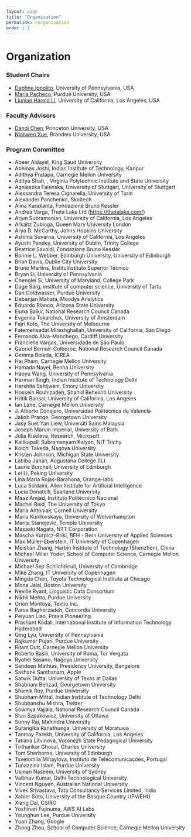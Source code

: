 ```yaml
---
layout: page
title: "Organization"
permalink: /organization
order : 1
---
```

# Organization

### Student Chairs
- [Daphne Ippolito](https://www.seas.upenn.edu/~daphnei/), University of Pennsylvania, USA
- [María Pacheco](https://www.cs.purdue.edu/homes/dgoldwas/team_members/maria-leonor-pacheco/), Purdue University, USA
- [Liunian Harold Li](https://liunian-harold-li.github.io/), University of California, Los Angeles, USA

### Faculty Advisors 
- [Danqi Chen](https://www.cs.princeton.edu/~danqic/), Princeton University, USA
- [Nianwen Xue](https://www.cs.brandeis.edu/~xuen/), Brandeis University, USA

<!-- ### Pre-submission Mentors -->

### Program Committee
- Abeer Aldayel, King Saud University
- Abhinav Joshi, Indian Institute of Technology, Kanpur
- Adithya Pratapa, Carnegie Mellon University
- Aditya Shah, , Virginia Polytechnic Institute and State University
- Agnieszka Falenska, University of Stuttgart, University of Stuttgart
- Alessandra Teresa Cignarella, University of Turin
- Alexander Panchenko, Skoltech
- Alina Karakanta, Fondazione Bruno Kessler
- Andrea Varga, Theta Lake Ltd (https://thetalake.com/)
- Arjun Subramonian, University of California, Los Angeles
- Arkaitz Zubiaga, Queen Mary University London
- Arya D. McCarthy, Johns Hopkins University
- Ashima Suvarna, University of California, Los Angeles
- Ayushi Pandey, University of Dublin, Trinity College
- Beatrice Savoldi, Fondazione Bruno Kessler
- Bonnie L. Webber, Edinburgh University, University of Edinburgh
- Brian Davis, Dublin City University
- Bruno Martins, InstituInstituto Superior Técnico
- Bryan Li, University of Pennsylvania
- Chenglei Si, University of Maryland, College Park
- Dage Särg, institute of computer science, University of Tartu
- Dan Goldwasser, Purdue University
- Debanjan Mahata, Moodys Analytics
- Eduardo Blanco, Arizona State University
- Esma Balkir, National Research Council Canada
- Evgeniia Tokarchuk, University of Amsterdam
- Fajri Koto, The University of Melbourne
- Fatemehsadat Mireshghallah, University of California, San Diego
- Fernando Alva-Manchego, Cardiff University
- Francielle Vargas, Universidade de São Paulo
- Gabriel Bernier-Colborne, National Research Council Canada
- Gemma Boleda, ICREA
- Hai Pham, Carnegie Mellon University
- Hamada Nayel, Benha University
- Haoyu Wang, University of Pennsylvania
- Harman Singh, Indian Institute of Technology Delhi
- Harshita Sahijwani, Emory University
- Hossein Rouhizadeh, Shahid Beheshti University
- Hritik Bansal, University of California, Los Angeles
- Ian Lane, Carnegie Mellon University
- J. Alberto Conejero, Universidad Politécnica de Valencia
- Jakob Prange, Georgetown University
- Jasy Suet Yan Liew, Universiti Sains Malaysia
- Joseph Marvin Imperial, University of Bath
- Julia Kiseleva, Research, Microsoft
- Katikapalli Subramanyam Kalyan, NIT Trichy
- Koichi Takeda, Nagoya University
- Kristen Johnson, Michigan State University
- Labiba Jahan, Augustana College (IL)
- Laurie Burchell, University of Edinburgh
- Lei Li, Peking University
- Lina Maria Rojas-Barahona, Orange-labs
- Luca Soldaini, Allen Institute for Artificial Intelligence
- Lucia Donatelli, Saarland University
- Maaz Amjad, Instituto Politécnico Nacional
- Machel Reid, The University of Tokyo
- Maria Antoniak, Cornell University
- Maria Kunilovskaya, University of Wolverhampton
- Marija Stanojevic, Temple University
- Masaaki Nagata, NTT Corporation
- Mascha Kurpicz-Briki, BFH - Bern University of Applied Sciences
- Max Müller-Eberstein, IT University of Copenhagen
- Meishan Zhang, Harbin Institute of Technology (Shenzhen), China
- Michael Miller Yoder, School of Computer Science, Carnegie Mellon University
- Michael Sejr Schlichtkrull, University of Cambridge
- Mike Zhang, IT University of Copenhagen
- Mingda Chen, Toyota Technological Institute at Chicago
- Mona Jalal, Boston University
- Neville Ryant, Linguistic Data Consortium
- Nikhil Mehta, Purdue University
- Orion Montoya, Textio Inc.
- Parsa Bagherzadeh, Concordia University
- Peiyuan Liao, Praxis Pioneering
- Prashant Kodali, International Institute of Information Technology Hyderabad
- Qing Lyu, University of Pennsylvania
- Rajkumar Pujari, Purdue University
- Ritam Dutt, Carnegie Mellon University
- Roberto Basili, University of Roma, Tor Vergata
- Ryohei Sasano, Nagoya University
- Sandeep Mathias, Presidency University, Bangalore
- Sashank Santhanam, Apple
- Satwik Dutta, University of Texas at Dallas
- Shabnam Behzad, Georgetown University
- Shamik Roy, Purdue University
- Shubham Mittal, Indian Institute of Technology Delhi
- Shubhanshu Mishra, Twitter
- Sowmya Vajjala, National Research Council Canada
- Stan Szpakowicz, University of Ottawa
- Sunny Rai, Mahindra University
- Surangika Ranathunga, University of Moratuwa
- Tanmay Parekh, University of California, Los Angeles
- Tatiana Litvinova, Voronezh State Pedagogical University
- Tirthankar Ghosal, Charles University
- Tom Sherborne, University of Edinburgh
- Tsvetomila Mihaylova, Instituto de Telecomunicações, Portugal
- Tunazzina Islam, Purdue University
- Usman Naseem, University of Sydney
- Vaibhav Kumar, Delhi Technological University
- Vincent Nguyen, Australian National University
- Vivek Srivastava, Tata Consultancy Services Limited, India
- Xabier Soto, University of the Basque Country UPV/EHU
- Xiang Dai, CSIRO
- Yoshinari Fujinuma, AWS AI Labs
- Younghun Lee, Purdue University
- Yuan Zhang, Google
- Zhong Zhou, School of Computer Science, Carnegie Mellon University
